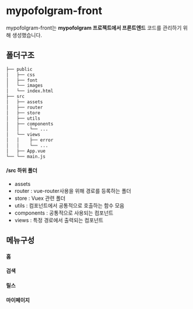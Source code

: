 # mypofolgram-front
mypofolgram-front는 **mypofolgram 프로젝트에서 프론트엔드** 코드를 관리하기 위해 생성했습니다.

## 폴더구조
```bash
├── public
│   ├── css
│   ├── font
│   └── images
│   └── index.html
├── src
│   ├── assets
│   ├── router
│   ├── store
│   ├── utils
│   ├── components 
│   │    └── ...
│   └── views
│   │    ├── error
│   │    └── ...
│   ├── App.vue    
└── └── main.js
``` 
#### /src 하위 폴더
- assets
- router : vue-router사용을 위해 경로를 등록하는 폴더
- store : Vuex 관련 폴더
- utils : 컴포넌트에서 공통적으로 호출하는 함수 모음 
- components : 공통적으로 사용되는 컴포넌트
- views : 특정 경로에서 출력되는 컴포넌트

## 메뉴구성
#### 홈
#### 검색
#### 릴스
#### 마이페이지

